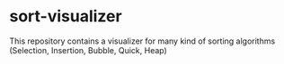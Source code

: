 # sort-visualizer
This repository contains a visualizer for many kind of sorting algorithms (Selection, Insertion, Bubble, Quick, Heap)
